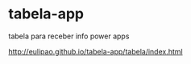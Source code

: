 # tabela-app
 tabela para receber info power apps
 
http://eulipao.github.io/tabela-app/tabela/index.html
